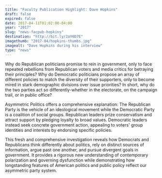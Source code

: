 ```yaml
---
title: "Faculty Publication Highlight: Dave Hopkins"
draft: false
expired: false
date: 2017-04-11T01:02:00-04:00
year: "2017"
slug: "news-facpub-hopkins"
destination: "http://bit.ly/2oY6D7E"
imagethumb: "2017-04/hopkins-thumbs.jpg"
imagealt: "Dave Hopkins during his interview"
type: "news"
---
```


Why do Republican politicians promise to rein in government, only to face repeated rebellions from Republican voters and media critics for betraying their principles? Why do Democratic politicians propose an array of different policies to match the diversity of their supporters, only to become mired in stark demographic divisions over issue priorities? In short, why do the two parties act so differently-whether in the electorate, on the campaign trail, or in public office?

Asymmetric Politics offers a comprehensive explanation: The Republican Party is the vehicle of an ideological movement while the Democratic Party is a coalition of social groups. Republican leaders prize conservatism and attract support by pledging loyalty to broad values. Democratic leaders instead seek concrete government action, appealing to voters' group identities and interests by endorsing specific policies.

This fresh and comprehensive investigation reveals how Democrats and Republicans think differently about politics, rely on distinct sources of information, argue past one another, and pursue divergent goals in government. It provides a rigorous new understanding of contemporary polarization and governing dysfunction while demonstrating how longstanding features of American politics and public policy reflect our asymmetric party system.
